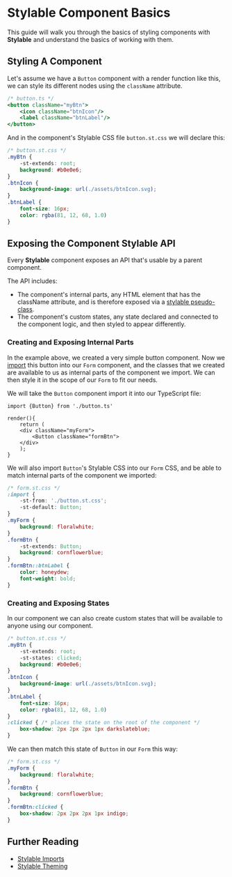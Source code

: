 # Stylable Component Basics

This guide will walk you through the basics of styling components with **Stylable** and understand the basics of working with them. 

## Styling A Component 

Let's assume we have a `Button` component with a render function like this, we can style its different nodes using the `className` attribute.

```jsx
/* button.ts */
<button className="myBtn">
    <icon className="btnIcon"/>
    <label className="btnLabel"/>
</button>
```

And in the component's Stylable CSS file `button.st.css` we will declare this:

```css
/* button.st.css */
.myBtn {
    -st-extends: root; 
    background: #b0e0e6;
}
.btnIcon {
    background-image: url(./assets/btnIcon.svg);
}
.btnLabel {
    font-size: 16px;
    color: rgba(81, 12, 68, 1.0)
}
```

## Exposing the Component Stylable API

Every **Stylable** component exposes an API that's usable by a parent component.

The API includes:
* The component's internal parts, any HTML element that has the className attribute, and is therefore exposed via a [stylable pseudo-class](../references/pseudo-classes.md).
* The component's custom states, any state declared and connected to the component logic, and then styled to appear differently.

### Creating and Exposing Internal Parts

In the example above, we created a very simple button component. Now we [import](../references/imports.md) this button into our `Form` component, and the classes that we created are available to us as internal parts of the component we import. We can then style it in the scope of our `Form` to fit our needs.

We will take the `Button` component import it into our TypeScript file:

```tsx
import {Button} from './button.ts'

render(){
    return (
    <div className="myForm">
        <Button className="formBtn">
    </div>
    );
}
```

We will also import `Button`'s Stylable CSS into our `Form` CSS, and be able to match internal parts of the component we imported:

```css
/* form.st.css */
:import {
    -st-from: './button.st.css';
    -st-default: Button;
}
.myForm {
    background: floralwhite;
}
.formBtn {
    -st-extends: Button;
    background: cornflowerblue;
}
.formBtn::btnLabel {
    color: honeydew;
    font-weight: bold;
}
```

### Creating and Exposing States

In our component we can also create custom states that will be available to anyone using our component.

```css
/* button.st.css */
.myBtn {
    -st-extends: root; 
    -st-states: clicked;
    background: #b0e0e6;
}
.btnIcon {
    background-image: url(./assets/btnIcon.svg);
}
.btnLabel {
    font-size: 16px;
    color: rgba(81, 12, 68, 1.0)
}
:clicked { /* places the state on the root of the component */
    box-shadow: 2px 2px 2px 1px darkslateblue;
}
```

We can then match this state of `Button` in our `Form` this way:

```css
/* form.st.css */
.myForm {
    background: floralwhite;
}
.formBtn {
    background: cornflowerblue;
}
.formBtn:clicked {
    box-shadow: 2px 2px 2px 1px indigo;
}
```

## Further Reading

* [Stylable Imports](./stylable-imports-guide.md)
* [Stylable Theming](./stylable-theming-guide.md)
